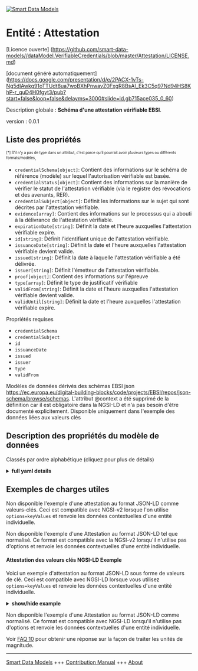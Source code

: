 <!-- 10-Header -->  
[![Smart Data Models](https://smartdatamodels.org/wp-content/uploads/2022/01/SmartDataModels_logo.png "Logo")](https://smartdatamodels.org)  
Entité : Attestation  
====================<!-- /10-Header -->  
<!-- 15-License -->  
[Licence ouverte] (https://github.com/smart-data-models//dataModel.VerifiableCredentials/blob/master/Attestation/LICENSE.md)  
[document généré automatiquement] (https://docs.google.com/presentation/d/e/2PACX-1vTs-Ng5dIAwkg91oTTUdt8ua7woBXhPnwavZ0FxgR8BsAI_Ek3C5q97Nd94HS8KhP-r_quD4H0fgyt3/pub?start=false&loop=false&delayms=3000#slide=id.gb715ace035_0_60)  
<!-- /15-License -->  
<!-- 20-Description -->  
Description globale : **Schéma d'une attestation vérifiable EBSI**.  
version : 0.0.1  
<!-- /20-Description -->  
<!-- 30-PropertiesList -->  

## Liste des propriétés  

<sup><sub>[*] S'il n'y a pas de type dans un attribut, c'est parce qu'il pourrait avoir plusieurs types ou différents formats/modèles</sub></sup>.  
- `credentialSchema[object]`: Contient des informations sur le schéma de référence (modèle) sur lequel l'autorisation vérifiable est basée.  - `credentialStatus[object]`: Contient des informations sur la manière de vérifier le statut de l'attestation vérifiable (via le registre des révocations et des avenants, RER).  - `credentialSubject[object]`: Définit les informations sur le sujet qui sont décrites par l'attestation vérifiable.  - `evidence[array]`: Contient des informations sur le processus qui a abouti à la délivrance de l'attestation vérifiable.  - `expirationDate[string]`: Définit la date et l'heure auxquelles l'attestation vérifiable expire.  - `id[string]`: Définit l'identifiant unique de l'attestation vérifiable.  - `issuanceDate[string]`: Définit la date et l'heure auxquelles l'attestation vérifiable devient valide.  - `issued[string]`: Définit la date à laquelle l'attestation vérifiable a été délivrée.  - `issuer[string]`: Définit l'émetteur de l'attestation vérifiable.  - `proof[object]`: Contient des informations sur l'épreuve  - `type[array]`: Définit le type de justificatif vérifiable  - `validFrom[string]`: Définit la date et l'heure auxquelles l'attestation vérifiable devient valide.  - `validUntil[string]`: Définit la date et l'heure auxquelles l'attestation vérifiable expire.  <!-- /30-PropertiesList -->  
<!-- 35-RequiredProperties -->  
Propriétés requises  
- `credentialSchema`  - `credentialSubject`  - `id`  - `issuanceDate`  - `issued`  - `issuer`  - `type`  - `validFrom`  <!-- /35-RequiredProperties -->  
<!-- 40-RequiredProperties -->  
Modèles de données dérivés des schémas EBSI json https://ec.europa.eu/digital-building-blocks/code/projects/EBSI/repos/json-schema/browse/schemas. L'attribut @context a été supprimé de la définition car il est obligatoire dans la NGSI-LD et n'a pas besoin d'être documenté explicitement. Disponible uniquement dans l'exemple des données liées aux valeurs clés  
<!-- /40-RequiredProperties -->  
<!-- 50-DataModelHeader -->  
## Description des propriétés du modèle de données  
Classés par ordre alphabétique (cliquez pour plus de détails)  
<!-- /50-DataModelHeader -->  
<!-- 60-ModelYaml -->  
<details><summary><strong>full yaml details</strong></summary>    
```yaml  
Attestation:    
  description: Schema of an EBSI Verifiable Attestation    
  properties:    
    credentialSchema:    
      description: Contains information about the credential schema (template) on which the Verifiable Authorisation is based    
      properties:    
        id:    
          description: Property. References the credential schema (template) stored on the (relevant) Trusted Schemas Registry (TSR) on which the Verifiable Authorisation is based    
          format: uri    
          type: string    
        type:    
          description: Property. Defines credential schema type    
          enum:    
            - FullJsonSchemaValidator2021    
          type: string    
      required:    
        - id    
        - type    
      type: object    
      x-ngsi:    
        type: Property    
    credentialStatus:    
      description: 'Contains information about how to verify the status of the Verifiable Attestation (via the Revocation and Endorsement Registry, RER)'    
      properties:    
        id:    
          description: Property. References record in the Revocation and Endorsement Registry (RER) to enable verification of a Verifiable Attestation’s validity    
          format: uri    
          type: string    
        statusListCredential:    
          description: Property. URL referencing the StatusList2021Credential    
          format: uri    
          type: string    
        statusListIndex:    
          description: Property. Integer expressed as a string. The zero based index value identifies the bit position of the status    
          type: string    
        statusPurpose:    
          description: Property. Purpose of the status entry    
          enum:    
            - revocation    
            - suspension    
          type: string    
        type:    
          description: Property. Defines the Verifiable Credential status type    
          type: string    
      required:    
        - id    
        - type    
      type: object    
      x-ngsi:    
        type: Property    
    credentialSubject:    
      description: Defines information about the subject that is described by the Verifiable Attestation    
      properties:    
        id:    
          description: Property. Defines the DID of the subject that is described by the Verifiable Attestation    
          format: uri    
          type: string    
      type: object    
      x-ngsi:    
        type: Property    
    evidence:    
      description: Contains information about the process which resulted in the issuance of the Verifiable Attestation    
      items:    
        properties:    
          id:    
            description: 'Property. If present, it MUST contain a URL that points to where more information about this instance of evidence can be found.'    
            type: string    
          type:    
            description: Property. Defines the evidence type    
            items:    
              type: string    
            type: array    
        required:    
          - id    
          - type    
        type: object    
      type: array    
      x-ngsi:    
        type: Property    
    expirationDate:    
      description: 'Defines the date and time, when the Verifiable Attestation expires'    
      format: date-time    
      type: string    
      x-ngsi:    
        type: Property    
    id:    
      description: Defines unique identifier of the Verifiable Attestation    
      format: uri    
      type: string    
      x-ngsi:    
        type: Property    
    issuanceDate:    
      description: 'Defines the date and time, when the Verifiable Attestation becomes valid'    
      format: date-time    
      type: string    
      x-ngsi:    
        type: Property    
    issued:    
      description: Defines when the Verifiable Attestation was issued    
      format: date-time    
      type: string    
      x-ngsi:    
        type: Property    
    issuer:    
      description: Defines the issuer of the Verifiable Attestation    
      format: uri    
      type: string    
      x-ngsi:    
        type: Property    
    proof:    
      description: Contains information about the proof    
      properties:    
        created:    
          description: 'Property. Defines the date and time, when the proof has been created'    
          format: date-time    
          type: string    
        jws:    
          description: Property. Defines the proof value in JWS format    
          type: string    
        proofPurpose:    
          description: Property. Defines the purpose of the proof    
          type: string    
        type:    
          description: Property. Defines the proof type    
          type: string    
        verificationMethod:    
          description: Property. Contains information about the verification method / proof mechanisms    
          type: string    
      required:    
        - type    
        - proofPurpose    
        - created    
        - verificationMethod    
        - jws    
      type: object    
      x-ngsi:    
        type: Property    
    type:    
      description: Defines the Verifiable Credential type    
      items:    
        type: string    
      type: array    
      x-ngsi:    
        type: Property    
    validFrom:    
      description: 'Defines the date and time, when the Verifiable Attestation becomes valid'    
      format: date-time    
      type: string    
      x-ngsi:    
        type: Property    
    validUntil:    
      description: 'Defines the date and time, when the Verifiable Attestation expires'    
      format: date-time    
      type: string    
      x-ngsi:    
        type: Property    
  required:    
    - id    
    - type    
    - issuer    
    - issuanceDate    
    - issued    
    - validFrom    
    - credentialSubject    
    - credentialSchema    
  type: object    
  x-derived-from: https://ec.europa.eu/digital-building-blocks/code/projects/EBSI/repos/json-schema/browse/schemas/ebsi-attestation/2022-11/schema.json    
  x-disclaimer: 'Redistribution and use in source and binary forms, with or without modification, are permitted  provided that the license conditions are met. Copyleft (c) 2022 Contributors to Smart Data Models Program'    
  x-license-url: https://github.com/smart-data-models/dataModel.VerifiableCredentials/blob/master/Attestation/LICENSE.md    
  x-model-schema: ""    
  x-model-tags: 'EBSI, Verifiable Credentials'    
  x-version: 0.0.1    
```  
</details>    
<!-- /60-ModelYaml -->  
<!-- 70-MiddleNotes -->  
<!-- /70-MiddleNotes -->  
<!-- 80-Examples -->  
## Exemples de charges utiles  
Non disponible l'exemple d'une attestation au format JSON-LD comme valeurs-clés. Ceci est compatible avec NGSI-v2 lorsque l'on utilise `options=keyValues` et renvoie les données contextuelles d'une entité individuelle.  
Non disponible l'exemple d'une Attestation au format JSON-LD tel que normalisé. Ce format est compatible avec la NGSI-v2 lorsqu'il n'utilise pas d'options et renvoie les données contextuelles d'une entité individuelle.  
#### Attestation des valeurs clés NGSI-LD Exemple  
Voici un exemple d'attestation au format JSON-LD sous forme de valeurs de clé. Ceci est compatible avec NGSI-LD lorsque vous utilisez `options=keyValues` et renvoie les données contextuelles d'une entité individuelle.  
<details><summary><strong>show/hide example</strong></summary>    
```json  
{  
  "@context": ["https://www.w3.org/2018/credentials/v1"],  
  "id": "urn:uuid:003a1dd8-a5d2-42ef-8182-e921c0a9f2cd",  
  "type": ["VerifiableCredential", "VerifiableAttestation"],  
  "issuer": "did:ebsi:00001234",  
  "issuanceDate": "2021-11-01T00:00:00Z",  
  "validFrom": "2021-11-01T00:00:00Z",  
  "expirationDate": "2024-06-22T14:11:44Z",  
  "issued": "2020-06-22T14:11:44Z",  
  "credentialSubject": {  
    "id": "did:ebsi:00001235"  
  },  
  "credentialStatus": {  
    "id": "https://api-test.ebsi.eu/trusted-issuers-registry/v3/issuers/did:ebsi:zyrMG8T9xYbNoSwyQa4SGMJ/proxy/6cc5fcc621d8098977d378ec7bf63f9ad0b204d56bb604f75bc9290e7033ac84/credentials/status/5#129430",  
    "type": "StatusList2021Entry",  
    "statusPurpose": "revocation",  
    "statusListIndex": "129430",  
    "statusListCredential": "https://api-test.ebsi.eu/trusted-issuers-registry/v3/issuers/did:ebsi:zyrMG8T9xYbNoSwyQa4SGMJ/proxy/6cc5fcc621d8098977d378ec7bf63f9ad0b204d56bb604f75bc9290e7033ac84/credentials/status/5"  
  },  
  "credentialSchema": {  
    "id": "https://api-test.ebsi.eu/trusted-schemas-registry/v2/schemas/0xf30fd418c8b2c1534b0685e12b044d3d29284fe37762a45d0c1e5601eed3d1d9",  
    "type": "FullJsonSchemaValidator2021"  
  }  
}  
```  
</details>  
Non disponible l'exemple d'une Attestation au format JSON-LD comme normalisé. Ce format est compatible avec NGSI-LD lorsqu'il n'utilise pas d'options et renvoie les données contextuelles d'une entité individuelle.  
<!-- /80-Examples -->  
<!-- 90-FooterNotes -->  
<!-- /90-FooterNotes -->  
<!-- 95-Units -->  
Voir [FAQ 10](https://smartdatamodels.org/index.php/faqs/) pour obtenir une réponse sur la façon de traiter les unités de magnitude.  
<!-- /95-Units -->  
<!-- 97-LastFooter -->  
---  
[Smart Data Models](https://smartdatamodels.org) +++ [Contribution Manual](https://bit.ly/contribution_manual) +++ [About](https://bit.ly/Introduction_SDM)<!-- /97-LastFooter -->  
